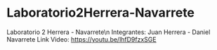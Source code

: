 # Laboratorio2Herrera-Navarrete
Laboratorio 2 Herrera - Navarrete\n
Integrantes: Juan Herrera - Daniel Navarrete
Link Video: https://youtu.be/lhfD9fzxSGE
